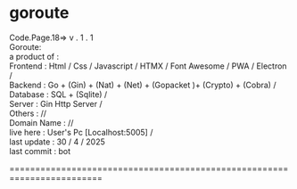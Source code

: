 # goroute

Code.Page.18=> v . 1 . 1 <br>
Goroute: <br>
a product of : <br>
      Frontend : Html / Css / Javascript  / HTMX / Font Awesome / PWA / Electron / <br>
      Backend : Go + (Gin) + (Nat) + (Net) + (Gopacket )+ (Crypto) + (Cobra) / <br>
      Database : SQL + (Sqlite) /  <br>
      Server : Gin Http Server /   <br>
      Others : //  <br>
Domain Name : //   <br>
live here : User's Pc [Localhost:5005] /   <br>
last update : 30 / 4 / 2025 <br>
last commit : bot <br>

========================================================================
